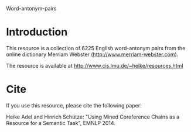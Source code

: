 Word-antonym-pairs

# Introduction #

This resource is a collection of 6225 English word-antonym pairs from the online dictionary Merriam Webster (http://www.merriam-webster.com).

The resource is available at http://www.cis.lmu.de/~heike/resources.html

# Cite #
If you use this resource, please cite the following paper:

Heike Adel and Hinrich Schütze: "Using Mined Coreference Chains as a Resource for a Semantic Task", EMNLP 2014.